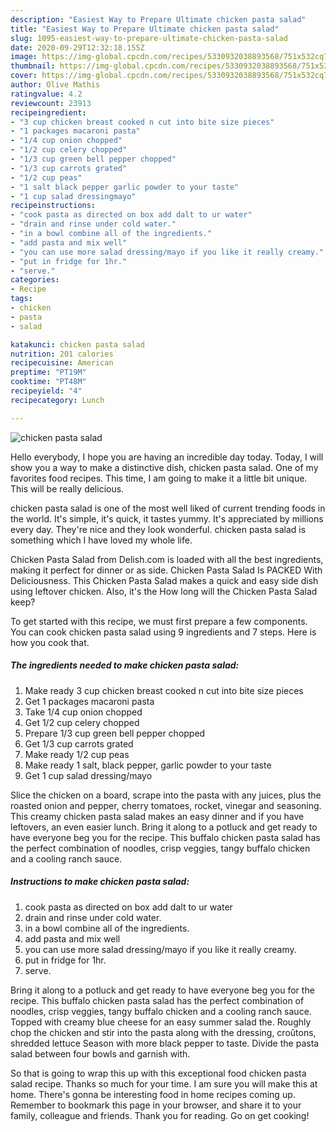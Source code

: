 ```yaml
---
description: "Easiest Way to Prepare Ultimate chicken pasta salad"
title: "Easiest Way to Prepare Ultimate chicken pasta salad"
slug: 1095-easiest-way-to-prepare-ultimate-chicken-pasta-salad
date: 2020-09-29T12:32:18.155Z
image: https://img-global.cpcdn.com/recipes/5330932038893568/751x532cq70/chicken-pasta-salad-recipe-main-photo.jpg
thumbnail: https://img-global.cpcdn.com/recipes/5330932038893568/751x532cq70/chicken-pasta-salad-recipe-main-photo.jpg
cover: https://img-global.cpcdn.com/recipes/5330932038893568/751x532cq70/chicken-pasta-salad-recipe-main-photo.jpg
author: Olive Mathis
ratingvalue: 4.2
reviewcount: 23913
recipeingredient:
- "3 cup chicken breast cooked n cut into bite size pieces"
- "1 packages macaroni pasta"
- "1/4 cup onion chopped"
- "1/2 cup celery chopped"
- "1/3 cup green bell pepper chopped"
- "1/3 cup carrots grated"
- "1/2 cup peas"
- "1 salt black pepper garlic powder to your taste"
- "1 cup salad dressingmayo"
recipeinstructions:
- "cook pasta as directed on box add dalt to ur water"
- "drain and rinse under cold water."
- "in a bowl combine all of the ingredients."
- "add pasta and mix well"
- "you can use more salad dressing/mayo if you like it really creamy."
- "put in fridge for 1hr."
- "serve."
categories:
- Recipe
tags:
- chicken
- pasta
- salad

katakunci: chicken pasta salad 
nutrition: 201 calories
recipecuisine: American
preptime: "PT19M"
cooktime: "PT48M"
recipeyield: "4"
recipecategory: Lunch

---
```



![chicken pasta salad](https://img-global.cpcdn.com/recipes/5330932038893568/751x532cq70/chicken-pasta-salad-recipe-main-photo.jpg)

Hello everybody, I hope you are having an incredible day today. Today, I will show you a way to make a distinctive dish, chicken pasta salad. One of my favorites food recipes. This time, I am going to make it a little bit unique. This will be really delicious.

chicken pasta salad is one of the most well liked of current trending foods in the world. It's simple, it's quick, it tastes yummy. It's appreciated by millions every day. They're nice and they look wonderful. chicken pasta salad is something which I have loved my whole life.

Chicken Pasta Salad from Delish.com is loaded with all the best ingredients, making it perfect for dinner or as side. Chicken Pasta Salad Is PACKED With Deliciousness. This Chicken Pasta Salad makes a quick and easy side dish using leftover chicken. Also, it&#39;s the How long will the Chicken Pasta Salad keep?


To get started with this recipe, we must first prepare a few components. You can cook chicken pasta salad using 9 ingredients and 7 steps. Here is how you cook that.

<!--inarticleads1-->

##### The ingredients needed to make chicken pasta salad:

1. Make ready 3 cup chicken breast cooked n cut into bite size pieces
1. Get 1 packages macaroni pasta
1. Take 1/4 cup onion chopped
1. Get 1/2 cup celery chopped
1. Prepare 1/3 cup green bell pepper chopped
1. Get 1/3 cup carrots grated
1. Make ready 1/2 cup peas
1. Make ready 1 salt, black pepper, garlic powder to your taste
1. Get 1 cup salad dressing/mayo


Slice the chicken on a board, scrape into the pasta with any juices, plus the roasted onion and pepper, cherry tomatoes, rocket, vinegar and seasoning. This creamy chicken pasta salad makes an easy dinner and if you have leftovers, an even easier lunch. Bring it along to a potluck and get ready to have everyone beg you for the recipe. This buffalo chicken pasta salad has the perfect combination of noodles, crisp veggies, tangy buffalo chicken and a cooling ranch sauce. 

<!--inarticleads2-->

##### Instructions to make chicken pasta salad:

1. cook pasta as directed on box add dalt to ur water
1. drain and rinse under cold water.
1. in a bowl combine all of the ingredients.
1. add pasta and mix well
1. you can use more salad dressing/mayo if you like it really creamy.
1. put in fridge for 1hr.
1. serve.


Bring it along to a potluck and get ready to have everyone beg you for the recipe. This buffalo chicken pasta salad has the perfect combination of noodles, crisp veggies, tangy buffalo chicken and a cooling ranch sauce. Topped with creamy blue cheese for an easy summer salad the. Roughly chop the chicken and stir into the pasta along with the dressing, croûtons, shredded lettuce Season with more black pepper to taste. Divide the pasta salad between four bowls and garnish with. 

So that is going to wrap this up with this exceptional food chicken pasta salad recipe. Thanks so much for your time. I am sure you will make this at home. There's gonna be interesting food in home recipes coming up. Remember to bookmark this page in your browser, and share it to your family, colleague and friends. Thank you for reading. Go on get cooking!
